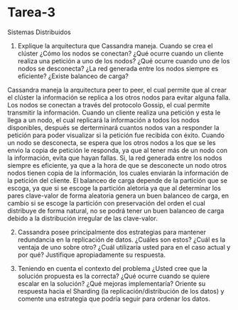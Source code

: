 # Tarea-3
Sistemas Distribuidos







1. Explique la arquitectura que Cassandra maneja. Cuando se crea el clúster ¿Cómo los nodos se conectan? ¿Qué
ocurre cuando un cliente realiza una petición a uno de los nodos? ¿Qué ocurre cuando uno de los nodos se desconecta?
¿La red generada entre los nodos siempre es eficiente? ¿Existe balanceo de carga?

Cassandra maneja la arquitectura peer to peer, el cual permite que al crear el clúster la información se replica a los otros nodos para evitar alguna falla. Los nodos se conectan a través del protocolo Gossip, el cual permite transmitir la información.
Cuando un cliente realiza una petición y esta le llega a un nodo, el cual replicará la información a todos los nodos disponibles, después se derterminará cuantos nodos van a responder la petición para poder visualizar si la petición fue recibida con éxito.
Cuando un nodo se desconecta, se espera que los otros nodos a los que se les envio la copia de petición le responda, ya que al tener más de un nodo con la información, evita que hayan fallas.
Si, la red generada entre los nodos siempre es eficiente, ya que a la hora de que se desconecte un nodo otros nodos tienen copia de la información, los cuales enviarán la información de la petición del cliente.
El balanceo de carga depende de la partición que se escoga, ya que si se escoge la partición aletoria ya que al determinar los pares clave-valor de forma aleatoria genera un buen balanceo de carga, en cambio si se escoge la partición con preservación del orden el cual distribuye de forma natural, no se podrá tener un buen balanceo de carga debido a la distribución irregular de las clave-valor.


2. Cassandra posee principalmente dos estrategias para mantener redundancia en la replicación de datos. ¿Cuáles son
estos? ¿Cuál es la ventaja de uno sobre otro? ¿Cuál utilizaría usted para en el caso actual y por qué? Justifique
apropiadamente su respuesta.



3. Teniendo en cuenta el contexto del problema ¿Usted cree que la solución propuesta es la correcta? ¿Qué ocurre
cuando se quiere escalar en la solución? ¿Qué mejoras implementaría? Oriente su respuesta hacia el Sharding (la
replicación/distribución de los datos) y comente una estrategia que podría seguir para ordenar los datos.
